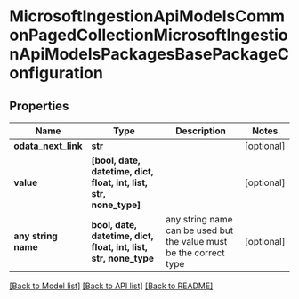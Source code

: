 # MicrosoftIngestionApiModelsCommonPagedCollectionMicrosoftIngestionApiModelsPackagesBasePackageConfiguration


## Properties
Name | Type | Description | Notes
------------ | ------------- | ------------- | -------------
**odata_next_link** | **str** |  | [optional] 
**value** | **[bool, date, datetime, dict, float, int, list, str, none_type]** |  | [optional] 
**any string name** | **bool, date, datetime, dict, float, int, list, str, none_type** | any string name can be used but the value must be the correct type | [optional]

[[Back to Model list]](../README.md#documentation-for-models) [[Back to API list]](../README.md#documentation-for-api-endpoints) [[Back to README]](../README.md)


